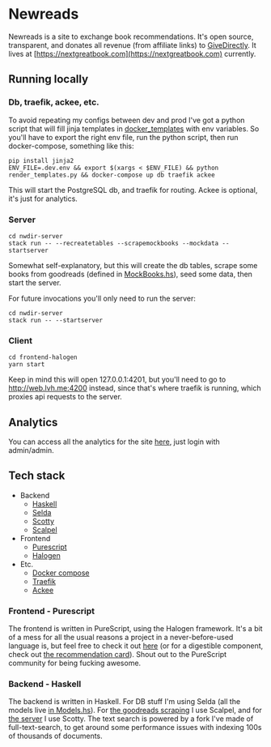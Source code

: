 # Newreads

Newreads is a site to exchange book recommendations. It's open source,
transparent, and donates all revenue (from affiliate links) to
[GiveDirectly](https://www.givedirectly.org/). It lives at [https://nextgreatbook.com](https://nextgreatbook.com) currently.

## Running locally

### Db, traefik, ackee, etc.

To avoid repeating my configs between dev and prod I've got a python script that
will fill jinja templates in [docker_templates](docker_templates) with env
variables. So you'll have to export the right env file, run the python script,
then run docker-compose, something like this:

```
pip install jinja2
ENV_FILE=.dev.env && export $(xargs < $ENV_FILE) && python render_templates.py && docker-compose up db traefik ackee
```

This will start the PostgreSQL db, and traefik for routing. Ackee is optional,
it's just for analytics.

### Server

```
cd nwdir-server
stack run -- --recreatetables --scrapemockbooks --mockdata --startserver
```

Somewhat self-explanatory, but this will create the db tables, scrape some books
from goodreads (defined in [MockBooks.hs](./nwdir-server/app/MockBooks.hs)),
seed some data, then start the server.

For future invocations you'll only need to run the server:

```
cd nwdir-server
stack run -- --startserver
```

### Client

```
cd frontend-halogen
yarn start
```

Keep in mind this will open 127.0.0.1:4201, but you'll need to go to
http://web.lvh.me:4200 instead, since that's where traefik is running, which proxies
api requests to the server.

## Analytics

You can access all the analytics for the site
[here](https://ackee.nextgreatbook.com), just login with admin/admin.

## Tech stack

- Backend
  - [Haskell](https://www.haskell.org/)
  - [Selda](https://selda.link/)
  - [Scotty](https://hackage.haskell.org/package/scotty)
  - [Scalpel](https://hackage.haskell.org/package/scalpel)
- Frontend
  - [Purescript](https://www.purescript.org/)
  - [Halogen](https://github.com/purescript-halogen/purescript-halogen)
- Etc.
  - [Docker compose](https://docs.docker.com/compose/)
  - [Traefik](https://containo.us/traefik/)
  - [Ackee](https://ackee.electerious.com/)

### Frontend - Purescript

The frontend is written in PureScript, using the Halogen framework. It's a bit
of a mess for all the usual reasons a project in a never-before-used language
is, but feel free to check it out [here](./frontend-halogen/src) (or for a
digestible component, check out [the recommendation
card](./frontend-halogen/src/Component/RecommendationCard.purs)). Shout out to
the PureScript community for being fucking awesome.

### Backend - Haskell

The backend is written in Haskell. For DB stuff I'm using Selda (all the models
live [in Models.hs](./nwdir-server/app/Models.hs)). For [the goodreads
scraping](./nwdir-server/app/BookUrlsScraping.hs) I use Scalpel, and for [the
server](./nwdir-server/app/Server.hs) I use Scotty. The text search is powered
by a fork I've made of full-text-search, to get around some performance issues
with indexing 100s of thousands of documents.
